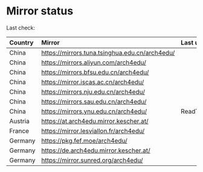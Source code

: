 <script src="./time.js"></script>
# Mirror status
Last check: <script type="text/javascript">localize(1694902597.267861);</script>

|Country|Mirror|Last update|
|:------|:-----|:----------|
|China|https://mirrors.tuna.tsinghua.edu.cn/arch4edu/|<script type="text/javascript">localize(1694888960);</script>|
|China|https://mirrors.aliyun.com/arch4edu/|<script type="text/javascript">localize(1694888960);</script>|
|China|https://mirrors.bfsu.edu.cn/arch4edu/|<script type="text/javascript">localize(1694846311);</script>|
|China|https://mirror.iscas.ac.cn/arch4edu/|<script type="text/javascript">localize(1694888960);</script>|
|China|https://mirrors.nju.edu.cn/arch4edu/|<script type="text/javascript">localize(1694802820);</script>|
|China|https://mirrors.sau.edu.cn/arch4edu/|<script type="text/javascript">localize(1694888960);</script>|
|China|https://mirrors.ynu.edu.cn/arch4edu/|ReadTimeout|
|Austria|https://at.arch4edu.mirror.kescher.at/|<script type="text/javascript">localize(1694888960);</script>|
|France|https://mirror.lesviallon.fr/arch4edu/|<script type="text/javascript">localize(1694888960);</script>|
|Germany|https://pkg.fef.moe/arch4edu/|<script type="text/javascript">localize(1694888960);</script>|
|Germany|https://de.arch4edu.mirror.kescher.at/|<script type="text/javascript">localize(1694888960);</script>|
|Germany|https://mirror.sunred.org/arch4edu/|<script type="text/javascript">localize(1694888960);</script>|

<script src="./tablefilter/tablefilter.js"></script>
<script src="./table.js"></script>